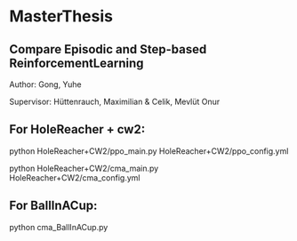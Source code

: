 # MasterThesis

## Compare Episodic and Step-based ReinforcementLearning

Author: Gong, Yuhe

Supervisor: Hüttenrauch, Maximilian & Celik, Mevlüt Onur

## For HoleReacher + cw2:

python HoleReacher+CW2/ppo_main.py HoleReacher+CW2/ppo_config.yml

python HoleReacher+CW2/cma_main.py HoleReacher+CW2/cma_config.yml



## For BallInACup:

python cma_BallInACup.py
